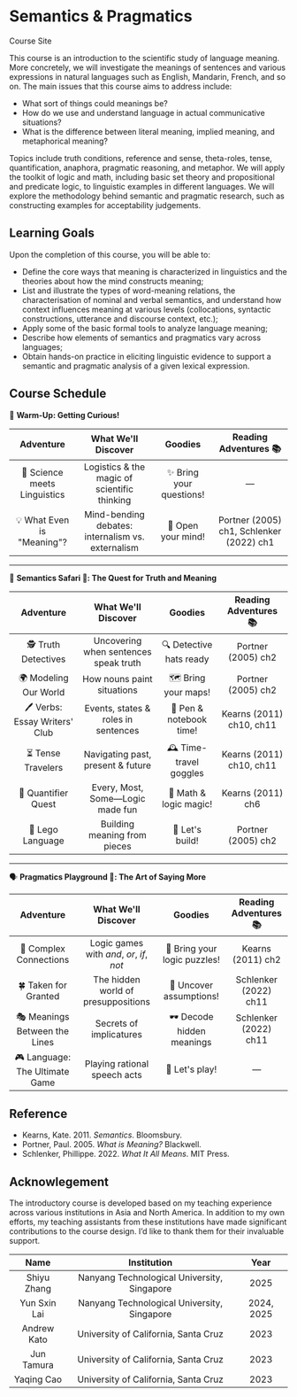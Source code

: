 # Semantics & Pragmatics
Course Site

This course is an introduction to the scientific study of language meaning. More concretely, we will investigate the meanings of sentences and various expressions in natural languages such as English, Mandarin, French, and so on. The main issues that this course aims to address include: 

- What sort of things could meanings be? 
- How do we use and understand language in actual communicative situations?
- What is the difference between literal meaning, implied meaning, and metaphorical meaning? 

Topics include truth conditions, reference and sense, theta-roles, tense, quantification, anaphora, pragmatic reasoning, and metaphor.  We will apply the toolkit of logic and math, including basic set theory and propositional and predicate logic, to linguistic examples in different languages. We will explore the methodology behind semantic and pragmatic research, such as constructing examples for acceptability judgements.

## Learning Goals

Upon the completion of this course, you will be able to:

- Define the core ways that meaning is characterized in linguistics and the theories about how the mind constructs meaning;
- List and illustrate the types of word-meaning relations, the characterisation of nominal and verbal semantics, and understand how context influences meaning at various levels (collocations, syntactic constructions, utterance and discourse context, etc.);
- Apply some of the basic formal tools to analyze language meaning;
- Describe how elements of semantics and pragmatics vary across languages; 
- Obtain hands-on practice in eliciting linguistic evidence to support a semantic and pragmatic analysis of a given lexical expression.  

## Course Schedule  

🌟 **Warm-Up: Getting Curious!**

|           Adventure          |                What We'll Discover                |         Goodies         |           Reading Adventures 📚          |
| :--------------------------: | :-----------------------------------------------: | :---------------------: | :--------------------------------------: |
| 🧪 Science meets Linguistics |    Logistics & the magic of scientific thinking   | ✨ Bring your questions! |                     —                    |
|  💡 What Even is "Meaning"?  | Mind-bending debates: internalism vs. externalism |    🧠 Open your mind!   | Portner (2005) ch1, Schlenker (2022) ch1 |

---

📖 **Semantics Safari 🦁: The Quest for Truth and Meaning**

|            Adventure           |          What We'll Discover          |         Goodies         |   Reading Adventures 📚  |
| :----------------------------: | :-----------------------------------: | :---------------------: | :----------------------: |
|      🕵️ Truth Detectives      | Uncovering when sentences speak truth | 🔍 Detective hats ready |    Portner (2005) ch2    |
|      🌍 Modeling Our World     |       How nouns paint situations      |   🗺️ Bring your maps!  |    Portner (2005) ch2    |
| 🖊️ Verbs: Essay Writers' Club |  Events, states & roles in sentences  | 📖 Pen & notebook time! | Kearns (2011) ch10, ch11 |
|        ⏳ Tense Travelers       |   Navigating past, present & future   | 🕰️ Time-travel goggles | Kearns (2011) ch10, ch11 |
|       🎲 Quantifier Quest      |    Every, Most, Some—Logic made fun   |  🎲 Math & logic magic! |     Kearns (2011) ch6    |
|        🧱 Lego Language        |      Building meaning from pieces     |     🧱 Let's build!     |    Portner (2005) ch2    |

---

🗣️ **Pragmatics Playground 🤹: The Art of Saying More**

|            Adventure           |            What We'll Discover            |            Goodies           | Reading Adventures 📚 |
| :----------------------------: | :---------------------------------------: | :--------------------------: | :-------------------: |
|     🔗 Complex Connections     | Logic games with *and*, *or*, *if*, *not* | 🤔 Bring your logic puzzles! |   Kearns (2011) ch2   |
|      🍀 Taken for Granted      |    The hidden world of presuppositions    |    🙈 Uncover assumptions!   | Schlenker (2022) ch11 |
|  🎭 Meanings Between the Lines |          Secrets of implicatures          |  🕶️ Decode hidden meanings  | Schlenker (2022) ch11 |
| 🎮 Language: The Ultimate Game |        Playing rational speech acts       |        🎲 Let's play!        |           —           |


## Reference

- Kearns, Kate. 2011. *Semantics*. Bloomsbury. 
- Portner, Paul. 2005. *What is Meaning?* Blackwell. 
- Schlenker, Phillippe. 2022. *What It All Means*. MIT Press.

## Acknowlegement 

The introductory course is developed based on my teaching experience across various institutions in Asia and North America. In addition to my own efforts, my teaching assistants from these institutions have made significant contributions to the course design. I’d like to thank them for their invaluable support. 

| Name      | Institution | Year     |
| :---:        |    :----:   |    :---:      |
| Shiyu Zhang  |  Nanyang Technological University, Singapore       | 2025   |
|   Yun Sxin Lai    | Nanyang Technological University, Singapore       | 2024, 2025   |
|  Andrew Kato   | University of California, Santa Cruz  | 2023      |
|  Jun Tamura   | University of California, Santa Cruz  | 2023      |
| Yaqing Cao | University of California, Santa Cruz | 2023 |  
